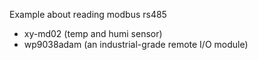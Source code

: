Example about reading modbus rs485
- xy-md02 (temp and humi sensor)
- wp9038adam (an industrial-grade remote I/O module)
